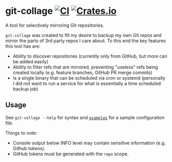 # git-collage [![CI](https://github.com/DanNixon/git-collage/actions/workflows/ci.yml/badge.svg?branch=main)](https://github.com/DanNixon/git-collage/actions/workflows/ci.yml) [![Crates.io](https://img.shields.io/crates/v/git-collage)](https://crates.io/crates/git-collage)

A tool for selectively mirroring Git repositories.

`git-collage` was created to fill my desire to backup my own Git repos and mirror the parts of 3rd party repos I care about.
To this end the key features this tool has are:

- Ability to discover repositories (currently only from GitHub, but more can be added easily)
- Ability to filter refs that are mirrored, preventing "useless" refs being created locally (e.g. feature branches, GitHub PR merge commits)
- Is a single binary that can be scheduled via cron or systemd (personally I did not want to run a service for what is essentially a time scheduled backup job)

## Usage

See `git-collage --help` for syntax and [`examples`](./examples) for a sample configuration file.

Things to note:

- Console output below INFO level may contain sensitive information (e.g. Github tokens).
- GitHub tokens must be generated with the `repo` scope.
